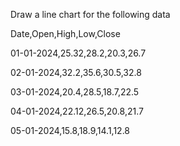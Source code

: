 Draw a line chart for the following data

Date,Open,High,Low,Close

01-01-2024,25.32,28.2,20.3,26.7

02-01-2024,32.2,35.6,30.5,32.8

03-01-2024,20.4,28.5,18.7,22.5

04-01-2024,22.12,26.5,20.8,21.7

05-01-2024,15.8,18.9,14.1,12.8
